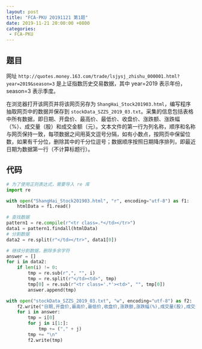 ```yaml
---
layout: post
title: "FCA-PKU 20191121 第1题"
date: 2019-11-21 20:00:00 +0800
categories: 
 - FCA-PKU
---
```


## 题目

网址 `http://quotes.money.163.com/trade/lsjysj_zhishu_000001.html?year=2019&season=3` 是上证指数历史交易数据，其中 year=2019 表示年份，season=3 表示季度。

<!-- more -->

在浏览器打开该网页并将该网页另存为 `ShangHai_Stock201903.html`，编写程序抽取网页中的数据并保存到 `stockData_SZZS_2019_03.txt`。采集的信息包括表格中所有数据，即日期、开盘价、最高价、最低价、收盘价、涨跌额、涨跌幅（%）、成交量（股）和成交金额（元）。文本文件的第一行为列名称，顺序和名称与网页保持一致，每项数据之间用英文逗号分隔，如有小数点，按网页中保留位数，如果有千分位，删除其中的千分位逗号；数据顺序按照日期降序排列，即最近日期为数据第一行（不计算标题行）。

## 代码

```python
# 为了使用正则表达式，需要导入 re 库
import re

with open("ShangHai_Stock201903.html", "r", encoding="utf-8") as f1:
    htmlData = f1.read()

# 查找数据
pattern1 = re.compile(r"<tr class=.*</td></tr>")
data1 = pattern1.findall(htmlData)
# 分割数据
data2 = re.split(r"</td></tr>", data1[0])

# 继续分割数据，删除多余字符
answer = []
for i in data2:
    if len(i) != 0:
        tmp = re.sub(r",", "", i)
        tmp = re.split(r"</td><td>", tmp)
        tmp[0] = re.sub(r"<tr class='.*'><td>", "", tmp[0])
        answer.append(tmp)

with open("stockData_SZZS_2019_03.txt", "w", encoding="utf-8") as f2:
    f2.write("日期,开盘价,最高价,最低价,收盘价,涨跌额,涨跌幅(%),成交量(股),成交金额(元)\n")
    for i in answer:
        tmp = i[0]
        for j in i[1:]:
            tmp += ("," + j)
        tmp += "\n"
        f2.write(tmp)
```
